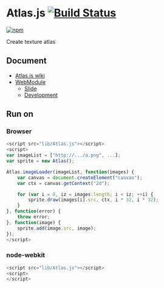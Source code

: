 # Atlas.js [![Build Status](https://travis-ci.org/uupaa/Atlas.js.png)](http://travis-ci.org/uupaa/Atlas.js)

[![npm](https://nodei.co/npm/uupaa.atlas.js.png?downloads=true&stars=true)](https://nodei.co/npm/uupaa.atlas.js/)

Create texture atlas

## Document

- [Atlas.js wiki](https://github.com/uupaa/Atlas.js/wiki/Atlas)
- [WebModule](https://github.com/uupaa/WebModule)
    - [Slide](http://uupaa.github.io/Slide/slide/WebModule/index.html)
    - [Development](https://github.com/uupaa/WebModule/wiki/Development)

## Run on

### Browser

```js
<script src="lib/Atlas.js"></script>
<script>
var imageList = ["http://.../a.png", ...];
var sprite = new Atlas();

Atlas.imageLoader(imageList, function(images) {
    var canvas = document.createElement("canvas");
    var ctx = canvas.getContext("2d");

    for (var i = 0, iz = images.length; i < iz; ++i) {
        sprite.draw(images[i].src, ctx, i * 32, i * 32);
    }
}, function(error) {
    throw error;
}, function(image) {
    sprite.add(image.src, image);
});
</script>
```

### node-webkit

```js
<script src="lib/Atlas.js"></script>
<script>
</script>
```

